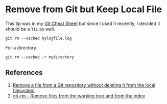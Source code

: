 # Remove from Git but Keep Local File

This tip was in my [Git Cheat Sheet](https://github.com/gkhays/cheatsheets/blob/master/Git-CheatSheet.md#remove-a-file-from-a-git-repository-without-deleting-it-from-the-local) but since I used it recently, I decided it should be a `TIL` as well.

```
git rm --cached mylogfile.log
```

For a directory.

```
git rm --cached -r mydirectory
```

## References

1. [Remove a file from a Git repository without deleting it from the local filesystem](https://stackoverflow.com/a/1143800/6146580)
1. [git-rm - Remove files from the working tree and from the index](https://git-scm.com/docs/git-rm)
